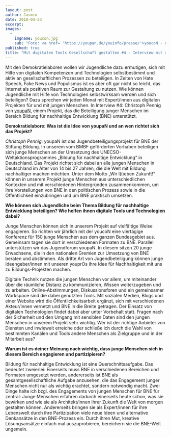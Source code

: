 ```yaml
---
layout: post
author: Jasmin
date: 2018-04-23
excerpt: 
images:
  - 
	imgname: youcon.jpg
	sub: "Foto: <a href= 'https://youpan.de/youinfo/presse/'>youcoN - Gruppenaufnahme aus der Luft</a>"
published: true
title: "Mit digitalen Tools Gesellschaft gestalten #4 - Interview mit youpaN"
---
```


Mit den Demokratielaboren wollen wir Jugendliche dazu ermutigen, sich mit Hilfe von digitalen Kompetenzen und Technologien selbstbestimmt und aktiv an gesellschaftlichen Prozessen zu beteiligen. In Zeiten von Hate Speech, Fake News und Populismus ist es aber oft gar nicht so leicht, das Internet als positiven Raum zur Gestaltung zu nutzen. Wie können Jugendliche mit Hilfe von Technologien selbstwirksam werden und sich beteiligen? Dazu sprechen wir jeden Monat mit Expert/innen aus digitalen Projekten für und mit jungen Menschen. In Interview #4: Christoph Pennig von [youpaN](https://youpan.de/), einem Projekt, das die Beteiligung junger Menschen im Bereich Bildung für nachhaltige Entwicklung (BNE) unterstützt.

**Demokratielabore: Was ist die Idee von youpaN und an wen richtet sich das Projekt?**
 
*Christoph Pennig*: youpaN ist das Jugendbeteiligungsprojekt für BNE der Stiftung Bildung. In unserem vom BMBF geförderten Vorhaben beteiligen sich junge Menschen an der Umsetzung des UNECSO-Weltaktionsprogrammes „Bildung für nachhaltige Entwicklung“ in Deutschland. Das Projekt richtet sich dabei an alle jungen Menschen in Deutschland im Alter von 14 bis 27 Jahren, die die Welt mit Bildung nachhaltiger machen möchten. Unter dem Motto „Wir l(i)eben Zukunft!“ können in unserem Projekt junge Menschen aus unterschiedlichen Kontexten und mit verschiedenen Hintergründen zusammenkommen, um ihre Vorstellungen von BNE in den politischen Prozess sowie in die Öffentlichkeit einzubringen und um BNE praktisch umsetzen.
 
**Wie können sich Jugendliche beim Thema Bildung für nachhaltige Entwicklung beteiligen? Wie helfen ihnen digitale Tools und Technologien dabei?**
 
Junge Menschen können sich in unserem Projekt auf vielfältige Weise engagieren. So richten wir jährlich mit der youcoN eine viertägige Konferenz für 150 junge Menschen aus dem ganzen Bundesgebiet aus. Gemeinsam tagen sie dort in verschiedenen Formaten zu BNE. Parallel unterstützen wir das Jugendforum youpaN. In diesem sitzen 20 junge Erwachsene, die in den nationalen Gremien zur Umsetzung von BNE beraten und abstimmen. Als dritte Art von Jugendbeteiligung können junge Ideengeber/innen mit unseren youprOs ihre Idee für Nachhaltigkeit mit uns zu Bildungs-Projekten machen.
 
Digitale Technik nutzen die jungen Menschen vor allem, um miteinander über die räumliche Distanz zu kommunizieren, Wissen weiterzugeben und zu arbeiten. Online-Abstimmungen, Diskussionsforen und ein gemeinsamer Workspace sind die dabei genutzten Tools. Mit sozialen Medien, Blogs und einer Website wird die Öffentlichkeitsarbeit ergänzt, sich mit verschiedenen Akteur/innen vernetzt und BNE in die Breite getragen. Der Einsatz von digitalen Technologien findet dabei aber unter Vorbehalt statt. Fragen nach der Sicherheit und den Umgang mit sensiblen Daten sind den jungen Menschen in unserem Projekt sehr wichtig. Wer ist der richtige Anbieter von Diensten und inwieweit erreiche oder schließe ich durch die Wahl von bestimmten Kanälen und Tools andere Menschen als Zielgruppe und in der Mitarbeit aus?
 
**Warum ist es deiner Meinung nach wichtig, dass junge Menschen sich in diesem Bereich engagieren und partizipieren?**
 
Bildung für nachhaltige Entwicklung ist eine Querschnittsaufgabe. Das bedeutet zweierlei: Einerseits muss BNE in verschiedenen Bereichen und Formaten umgesetzt werden, andererseits ist BNE als gesamtgesellschaftliche Aufgabe anzusehen, die das Engagement junger Menschen nicht nur als wichtig erachtet, sondern notwendig macht. Zwei Dinge halte ich bzgl. des Engagements von jungen Menschen für BNE für zentral: Junge Menschen erfahren dadurch einerseits heute schon, was sie bewirken und wie sie als Architekt/innen ihrer Zukunft die Welt von morgen gestalten können. Andererseits bringen sie als Expert/innen für ihre Lebenswelt durch ihre Partizipation viele neue Ideen und alternative Denkansätze in den BNE-Prozess ein. Durch ihren Mut, kreative Lösungsansätze einfach mal auszuprobieren, bereichern sie die BNE-Welt ungemein.

